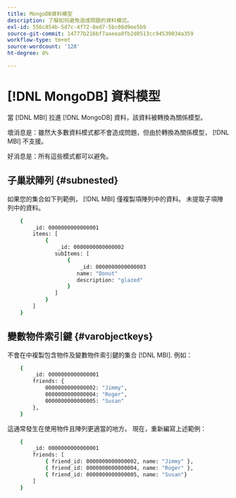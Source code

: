 ```yaml
---
title: MongoDB資料模型
description: 了解如何避免造成問題的資料模式。
exl-id: 556c854b-5d7c-4f72-8ed7-5bc08d9ee5b9
source-git-commit: 14777b216bf7aaeea0fb2d0513cc94539034a359
workflow-type: tm+mt
source-wordcount: '128'
ht-degree: 0%

---
```


# [!DNL MongoDB] 資料模型

當 [!DNL MBI] 拉進 [!DNL MongoDB] 資料，該資料被轉換為關係模型。

壞消息是：雖然大多數資料模式都不會造成問題，但由於轉換為關係模型， [!DNL MBI] 不支援。

好消息是：所有這些模式都可以避免。

## 子巢狀陣列 {#subnested}

如果您的集合如下列範例， [!DNL MBI] 僅複製項陣列中的資料。 未提取子項陣列中的資料。

```bash
    {
        _id: 0000000000000001
        items: [
            {
                _id: 0000000000000002
               subItems: [
                   {
                       _id: 0000000000000003
                      name: "Donut"
                      description: "glazed"
                   }
               ]
            }
        ]
    }
```

## 變數物件索引鍵 {#varobjectkeys}

不會在中複製包含物件及變數物件索引鍵的集合 [!DNL MBI]. 例如：

```bash
    {
        _id: 0000000000000001
        friends: {
            0000000000000002: "Jimmy",
            0000000000000004: "Roger",
            0000000000000005: "Susan"
        },
    }
```

這通常發生在使用物件且陣列更適當的地方。 現在，重新編寫上述範例：

```bash
    {
        _id: 0000000000000001
        friends: [
            { friend_id: 0000000000000002, name: "Jimmy" },
            { friend_id: 0000000000000004, name: "Roger" },
            { friend_id: 0000000000000005, name: "Susan"}
        ]
    }
```
